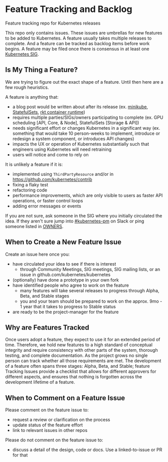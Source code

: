 # Feature Tracking and Backlog

Feature tracking repo for Kubernetes releases

This repo only contains issues. These issues are umbrellas for new features to be added to Kubernetes. A feature usually takes multiple releases to complete. And a feature can be tracked as backlog items before work begins. A feature may be filed once there is consensus in at least one [Kubernetes SIG](https://git.k8s.io/community/sig-list.md).

## Is My Thing a Feature?

We are trying to figure out the exact shape of a feature. Until then here are a few rough heuristics. 

A feature is anything that:

- a blog post would be written about after its release (ex. [minikube](http://blog.kubernetes.io/2016/07/minikube-easily-run-kubernetes-locally.html), [StatefulSets](http://blog.kubernetes.io/2016/07/thousand-instances-of-cassandra-using-kubernetes-pet-set.html), [rkt container runtime](http://blog.kubernetes.io/2016/07/rktnetes-brings-rkt-container-engine-to-Kubernetes.html))
- requires multiple parties/SIGs/owners participating to complete (ex. GPU scheduling [API, Core, & Node], StatefulSets [Storage & API])
- needs significant effort or changes Kubernetes in a significant way (ex. something that would take 10 person-weeks to implement, introduce or redesign a system component, or introduces API changes)
- impacts the UX or operation of Kubernetes substantially such that engineers using Kubernetes will need retraining
- users will notice and come to rely on

It is unlikely a feature if it is:
- implemented using `ThirdPartyResource` and/or in https://github.com/kubernetes/contrib
- fixing a flaky test
- refactoring code
- performance improvements, which are only visible to users as faster API operations, or faster control loops
- adding error messages or events

If you are not sure, ask someone in the SIG where you initially circulated the idea. If they aren't sure jump into 
[#kubernetes-pm](https://kubernetes.slack.com/messages/kubernetes-pm/) on Slack or ping someone listed in [OWNERS](https://github.com/kubernetes/features/blob/master/OWNERS).

## When to Create a New Feature Issue

Create an issue here once you:
- have circulated your idea to see if there is interest
   - through Community Meetings, SIG meetings, SIG mailing lists, or an issue in github.com/kubernetes/kubernetes
- (optionally) have done a prototype in your own fork
- have identified people who agree to work on the feature
  - many features will take several releases to progress through Alpha, Beta, and Stable stages
  - you and your team should be prepared to work on the approx. 9mo - 1 year that it takes to progress to Stable status
- are ready to be the project-manager for the feature

## Why are Features Tracked

Once users adopt a feature, they expect to use it for an extended period of time. Therefore, we hold new features to a
high standard of conceptual integrity and require consistency with other parts of the system, thorough testing, and complete
documentation. As the project grows no single person can track whether all those requirements are met. The development
of a feature often spans three stages: Alpha, Beta, and Stable; feature Tracking Issues provide a
checklist that allows for different approvers for different aspects, and ensures that nothing is forgotten across the 
development lifetime of a feature.

## When to Comment on a Feature Issue

Please comment on the feature issue to:
- request a review or clarification on the process
- update status of the feature effort
- link to relevant issues in other repos

Please do not comment on the feature issue to:
- discuss a detail of the design, code or docs. Use a linked-to-issue or PR for that
